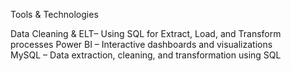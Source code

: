 Tools & Technologies

Data Cleaning & ELT– Using SQL for Extract, Load, and Transform processes 
Power BI – Interactive dashboards and visualizations  
MySQL – Data extraction, cleaning, and transformation using SQL  
  
